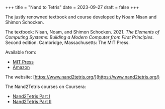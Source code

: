 +++
title = "Nand to Tetris"
date = 2023-09-27
draft = false
+++

The justly renowned textbook and course developed by Noam Nisan and Shimon
Schocken.

The textbook: Nisan, Noam, and Shimon Schocken. 2021. *The Elements of Computing
Systems: Building a Modern Computer from First Principles*. Second edition.
Cambridge, Massachusetts: The MIT Press.

Available from:

  - [MIT Press](https://mitpress.mit.edu/9780262539807/the-elements-of-computing-systems/)
  - [Amazon](https://www.amazon.com/Elements-Computing-Systems-second-Principles/dp/0262539802)

The website: [https://www.nand2tetris.org/](https://www.nand2tetris.org/)

The Nand2Tetris courses on Coursera:

  - [Nand2Tetris Part I](https://www.coursera.org/learn/build-a-computer)
  - [Nand2Tetris Part II](https://www.coursera.org/learn/nand2tetris2)
